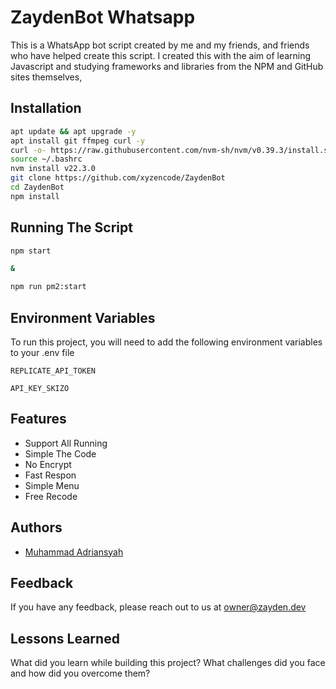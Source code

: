 
# ZaydenBot Whatsapp

This is a WhatsApp bot script created by me and my friends, and friends who have helped create this script. I created this with the aim of learning Javascript and studying frameworks and libraries from the NPM and GitHub sites themselves,

## Installation
```bash
apt update && apt upgrade -y
apt install git ffmpeg curl -y 
curl -o- https://raw.githubusercontent.com/nvm-sh/nvm/v0.39.3/install.sh | bash
source ~/.bashrc
nvm install v22.3.0
git clone https://github.com/xyzencode/ZaydenBot
cd ZaydenBot
npm install
```
## Running The Script
```bash
npm start

&

npm run pm2:start
```
## Environment Variables

To run this project, you will need to add the following environment variables to your .env file

`REPLICATE_API_TOKEN`

`API_KEY_SKIZO`


## Features

- Support All Running
- Simple The Code
- No Encrypt
- Fast Respon
- Simple Menu
- Free Recode


## Authors

- [Muhammad Adriansyah](https://github.com/xyzencode)


## Feedback

If you have any feedback, please reach out to us at owner@zayden.dev


## Lessons Learned

What did you learn while building this project? What challenges did you face and how did you overcome them?

